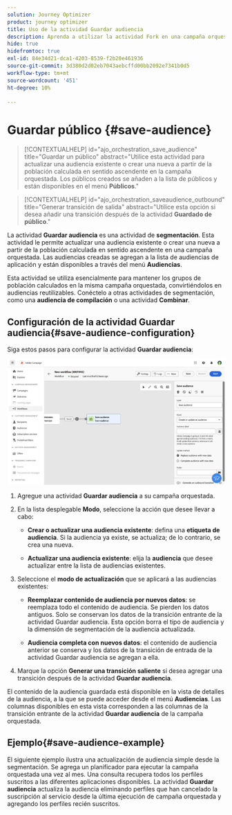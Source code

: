 ```yaml
---
solution: Journey Optimizer
product: journey optimizer
title: Uso de la actividad Guardar audiencia
description: Aprenda a utilizar la actividad Fork en una campaña orquestada
hide: true
hidefromtoc: true
exl-id: 84e34d21-dca1-4203-8539-f2b20e461936
source-git-commit: 3d380d2d02eb7043aebcffd00bb2092e7341b0d5
workflow-type: tm+mt
source-wordcount: '451'
ht-degree: 10%

---
```


# Guardar público {#save-audience}

>[!CONTEXTUALHELP]
>id="ajo_orchestration_save_audience"
>title="Guardar un público"
>abstract="Utilice esta actividad para actualizar una audiencia existente o crear una nueva a partir de la población calculada en sentido ascendente en la campaña orquestada. Los públicos creados se añaden a la lista de públicos y están disponibles en el menú **Públicos**."

>[!CONTEXTUALHELP]
>id="ajo_orchestration_saveaudience_outbound"
>title="Generar transición de salida"
>abstract="Utilice esta opción si desea añadir una transición después de la actividad **Guardado de público**."

La actividad **Guardar audiencia** es una actividad de **segmentación**. Esta actividad le permite actualizar una audiencia existente o crear una nueva a partir de la población calculada en sentido ascendente en una campaña orquestada. Las audiencias creadas se agregan a la lista de audiencias de aplicación y están disponibles a través del menú **Audiencias**.

Esta actividad se utiliza esencialmente para mantener los grupos de población calculados en la misma campaña orquestada, convirtiéndolos en audiencias reutilizables. Conéctelo a otras actividades de segmentación, como una **audiencia de compilación** o una actividad **Combinar**.

## Configuración de la actividad Guardar audiencia{#save-audience-configuration}

Siga estos pasos para configurar la actividad **Guardar audiencia**:

![](../assets/workflow-save-audience.png)

1. Agregue una actividad **Guardar audiencia** a su campaña orquestada.

1. En la lista desplegable **Modo**, seleccione la acción que desee llevar a cabo:

   * **Crear o actualizar una audiencia existente**: defina una **etiqueta de audiencia**. Si la audiencia ya existe, se actualiza; de lo contrario, se crea una nueva.

   * **Actualizar una audiencia existente**: elija la **audiencia** que desee actualizar entre la lista de audiencias existentes.

1. Seleccione el **modo de actualización** que se aplicará a las audiencias existentes:

   * **Reemplazar contenido de audiencia por nuevos datos**: se reemplaza todo el contenido de audiencia. Se pierden los datos antiguos. Solo se conservan los datos de la transición entrante de la actividad Guardar audiencia. Esta opción borra el tipo de audiencia y la dimensión de segmentación de la audiencia actualizada.

   * **Audiencia completa con nuevos datos**: el contenido de audiencia anterior se conserva y los datos de la transición de entrada de la actividad Guardar audiencia se agregan a ella.

1. Marque la opción **Generar una transición saliente** si desea agregar una transición después de la actividad **Guardar audiencia**.

El contenido de la audiencia guardada está disponible en la vista de detalles de la audiencia, a la que se puede acceder desde el menú **Audiencias**. Las columnas disponibles en esta vista corresponden a las columnas de la transición entrante de la actividad **Guardar audiencia** de la campaña orquestada.


## Ejemplo{#save-audience-example}

El siguiente ejemplo ilustra una actualización de audiencia simple desde la segmentación. Se agrega un planificador para ejecutar la campaña orquestada una vez al mes. Una consulta recupera todos los perfiles suscritos a las diferentes aplicaciones disponibles. La actividad **Guardar audiencia** actualiza la audiencia eliminando perfiles que han cancelado la suscripción al servicio desde la última ejecución de campaña orquestada y agregando los perfiles recién suscritos.
